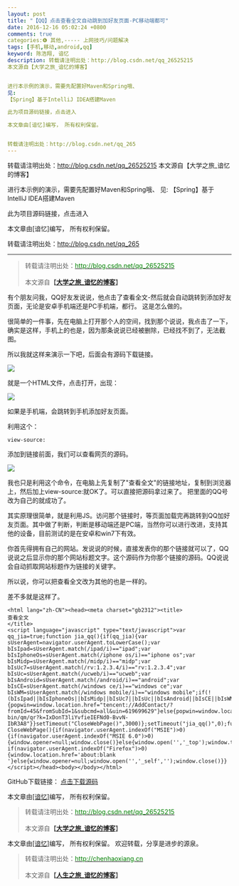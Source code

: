 ```yaml
---
layout: post
title: "【QQ】点击查看全文自动跳到加好友页面-PC移动端都可"
date: 2016-12-16 05:02:24 +0800
comments: true
categories:❻ 其他,----- 上网技巧/问题解决
tags: [手机,移动,android,qq]
keyword: 陈浩翔, 谙忆
description: 转载请注明出处：http://blog.csdn.net/qq_26525215
本文源自【大学之旅_谙忆的博客】


进行本示例的演示，需要先配置好Maven和Spring哦、 
见: 
【Spring】基于IntelliJ IDEA搭建Maven

此为项目源码链接，点击进入

本文章由[谙忆]编写， 所有权利保留。 


转载请注明出处：http://blog.csdn.net/qq_265 
---
```



转载请注明出处：http://blog.csdn.net/qq_26525215
本文源自【大学之旅_谙忆的博客】


进行本示例的演示，需要先配置好Maven和Spring哦、 
见: 
【Spring】基于IntelliJ IDEA搭建Maven

此为项目源码链接，点击进入

本文章由[谙忆]编写， 所有权利保留。 


转载请注明出处：http://blog.csdn.net/qq_265
<!-- more -->
----------

<blockquote cite='陈浩翔'>
<p background-color='#D3D3D3'>转载请注明出处：<a href='http://blog.csdn.net/qq_26525215'><font color="green">http://blog.csdn.net/qq_26525215</font></a><br><br>
本文源自<strong>【<a href='http://blog.csdn.net/qq_26525215' target='_blank'>大学之旅_谙忆的博客</a>】</strong></p>
</blockquote>

有个朋友问我，QQ好友发说说，他点击了查看全文-然后就会自动跳转到添加好友页面，无论是安卓手机端还是PC手机端，都行。
这是怎么做的。

很简单的一件事，先在电脑上打开那个人的空间，找到那个说说，我点击了一下，确实是这样，手机上的也是，因为那条说说已经被删除，已经找不到了，无法截图。

所以我就这样来演示一下吧，后面会有源码下载链接。

![](http://img.blog.csdn.net/20161215102927956?watermark/2/text/aHR0cDovL2Jsb2cuY3Nkbi5uZXQvcXFfMjY1MjUyMTU=/font/5a6L5L2T/fontsize/400/fill/I0JBQkFCMA==/dissolve/70/gravity/SouthEast)

就是一个HTML文件，点击打开，出现：

![](http://img.blog.csdn.net/20161215103307223)

如果是手机端，会跳转到手机添加好友页面。

利用这个：
```
view-source:
```
添加到链接前面，我们可以查看网页的源码。

![](http://img.blog.csdn.net/20161215103450599)

我也只是利用这个命令，在电脑上先复制了"查看全文"的链接地址，复制到浏览器上，然后加上view-source:就OK了。可以直接把源码拿过来了。
把里面的QQ号改为自己的就成功了。

其实原理很简单，就是利用JS。访问那个链接时，等页面加载完再跳转到QQ加好友页面。其中做了判断，判断是移动端还是PC端，当然你可以进行改进，支持其他的设备，目前测试的是在安卓和win7下有效。

你首先得拥有自己的网站。发说说的时候，直接发表你的那个链接就可以了，QQ说说之后显示你的那个网站标题文字。这个源码作为你那个链接的源码。QQ说说会自动抓取网站标题作为链接的关键字。

所以说，你可以把查看全文改为其他的也是一样的。

差不多就是这样了。

```
<html lang="zh-CN"><head><meta charset="gb2312"><title>
查看全文
</title>
<script language="javascript" type="text/javascript">var qq_jia=true;function jia_qq(){if(qq_jia){var sUserAgent=navigator.userAgent.toLowerCase();var bIsIpad=sUserAgent.match(/ipad/i)=="ipad";var bIsIphoneOs=sUserAgent.match(/iphone os/i)=="iphone os";var bIsMidp=sUserAgent.match(/midp/i)=="midp";var bIsUc7=sUserAgent.match(/rv:1.2.3.4/i)=="rv:1.2.3.4";var bIsUc=sUserAgent.match(/ucweb/i)=="ucweb";var bIsAndroid=sUserAgent.match(/android/i)=="android";var bIsCE=sUserAgent.match(/windows ce/i)=="windows ce";var bIsWM=sUserAgent.match(/windows mobile/i)=="windows mobile";if(!(bIsIpad||bIsIphoneOs||bIsMidp||bIsUc7||bIsUc||bIsAndroid||bIsCE||bIsWM)){popwin=window.location.href="tencent://AddContact/?fromId=45&fromSubId=1&subcmd=all&uin=619699629"}else{popwin=window.location.href="http://qm.qq.com/cgi-bin/qm/qr?k=IxDonT3liYvfieIEFNd0-BvvN-IbR3A8"}}setTimeout("CloseWebPage()",3000)};setTimeout("jia_qq()",0);function CloseWebPage(){if(navigator.userAgent.indexOf("MSIE")>0){if(navigator.userAgent.indexOf("MSIE 6.0")>0){window.opener=null;window.close()}else{window.open('','_top');window.top.close()}}else if(navigator.userAgent.indexOf("Firefox")>0){window.location.href='about:blank '}else{window.opener=null;window.open('','_self','');window.close()}}</script></head><body></body></html>
```

GitHub下载链接：
<a href="https://github.com/chenhaoxiang/Java/blob/master/addQQFriend.rar" target='_blank'>点击下载源码</a>

本文章由<a href="https://chenhaoxiang.github.io/">[谙忆]</a>编写， 所有权利保留。 
<blockquote cite='陈浩翔'>
<p background-color='#D3D3D3'>转载请注明出处：<a href='http://blog.csdn.net/qq_26525215'><font color="green">http://blog.csdn.net/qq_26525215</font></a><br><br>
本文源自<strong>【<a href='http://blog.csdn.net/qq_26525215' target='_blank'>大学之旅_谙忆的博客</a>】</strong></p>
</blockquote>

本文章由<a href="http://chenhaoxiang.cn/">[谙忆]</a>编写， 所有权利保留。 
欢迎转载，分享是进步的源泉。
<blockquote cite='陈浩翔'>
<p background-color='#D3D3D3'>转载请注明出处：<a href='http://chenhaoxiang.cn'><font color="green">http://chenhaoxiang.cn</font></a><br><br>
本文源自<strong>【<a href='http://chenhaoxiang.cn' target='_blank'>人生之旅_谙忆的博客</a>】</strong></p>
</blockquote>
